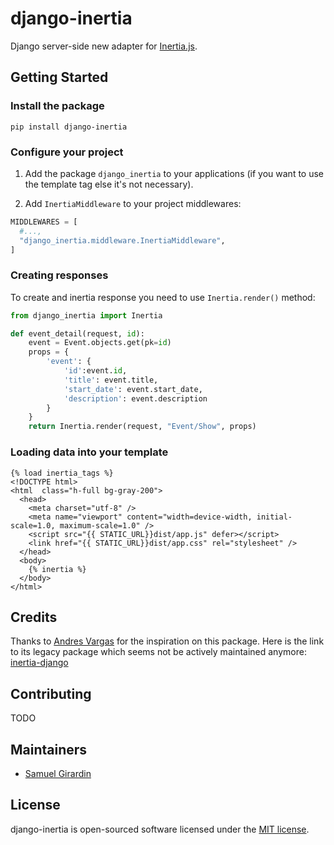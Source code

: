 # django-inertia

Django server-side new adapter for [Inertia.js](https://inertiajs.com).


## Getting Started

### Install the package

`pip install django-inertia`

### Configure your project

1. Add the package `django_inertia` to your applications (if you want to use the template tag else
it's not necessary).

2. Add `InertiaMiddleware` to your project middlewares:

```python
MIDDLEWARES = [
  #...,
  "django_inertia.middleware.InertiaMiddleware",
]
```

### Creating responses

To create and inertia response you need to use `Inertia.render()` method:

```python
from django_inertia import Inertia

def event_detail(request, id):
    event = Event.objects.get(pk=id)
    props = {
        'event': {
            'id':event.id,
            'title': event.title,
            'start_date': event.start_date,
            'description': event.description
        }
    }
    return Inertia.render(request, "Event/Show", props)
```

### Loading data into your template

```html+django
{% load inertia_tags %}
<!DOCTYPE html>
<html  class="h-full bg-gray-200">
  <head>
    <meta charset="utf-8" />
    <meta name="viewport" content="width=device-width, initial-scale=1.0, maximum-scale=1.0" />
    <script src="{{ STATIC_URL}}dist/app.js" defer></script>
    <link href="{{ STATIC_URL}}dist/app.css" rel="stylesheet" />
  </head>
  <body>
    {% inertia %}
  </body>
</html>
```


## Credits

Thanks to [Andres Vargas](https://github.com/zodman) for the inspiration on this package. Here is
the link to its legacy package which seems not be actively maintained anymore:
[inertia-django](https://github.com/zodman/inertia-django)

## Contributing

<!-- Please read the [Contributing Documentation](CONTRIBUTING.md) here. -->
TODO

## Maintainers

- [Samuel Girardin](https://www.github.com/girardinsamuel)

## License

django-inertia is open-sourced software licensed under the [MIT license](LICENSE).
